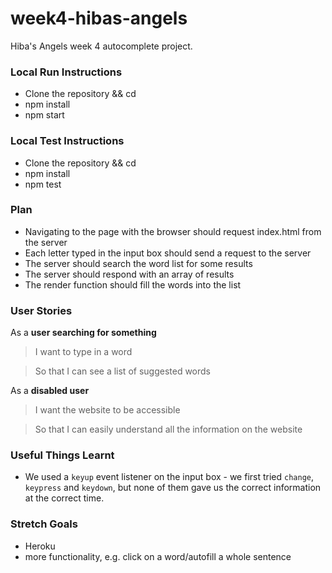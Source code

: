 # week4-hibas-angels

Hiba's Angels week 4 autocomplete project.

### Local Run Instructions
- Clone the repository && cd
- npm install
- npm start

### Local Test Instructions
- Clone the repository && cd
- npm install
- npm test

### Plan
- Navigating to the page with the browser should request index.html from the server
- Each letter typed in the input box should send a request to the server
- The server should search the word list for some results
- The server should respond with an array of results
- The render function should fill the words into the list

### User Stories
As a **user searching for something**
> I want to type in a word

> So that I can see a list of suggested words

As a **disabled user**
> I want the website to be accessible

> So that I can easily understand all the information on the website

### Useful Things Learnt
- We used a `keyup` event listener on the input box - we first tried `change`, `keypress` and `keydown`, but none of them gave us the correct information at the correct time.

### Stretch Goals
- Heroku
- more functionality, e.g. click on a word/autofill a whole sentence
